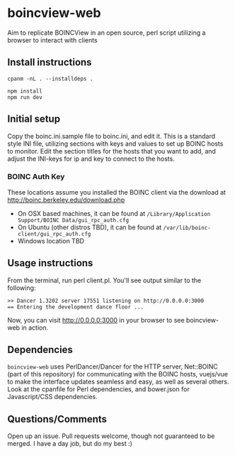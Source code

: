 # boincview-web
Aim to replicate BOINCView in an open source, perl script utilizing a browser to interact with clients

## Install instructions
```
cpanm -nL . --installdeps .

npm install
npm run dev
```

## Initial setup
Copy the boinc.ini.sample file to boinc.ini, and edit it. This is a standard style INI file, utilizing sections with keys and values to set up BOINC hosts to monitor. Edit the section titles for the hosts that you want to add, and adjust the INI-keys for ip and key to connect to the hosts.

### BOINC Auth Key
These locations assume you installed the BOINC client via the download at http://boinc.berkeley.edu/download.php

* On OSX based machines, it can be found at `/Library/Application Support/BOINC Data/gui_rpc_auth.cfg`
* On Ubuntu (other distros TBD), it can be found at `/var/lib/boinc-client/gui_rpc_auth.cfg`
* Windows location TBD

## Usage instructions
From the terminal, run perl client.pl. You'll see output similar to the following:

```
>> Dancer 1.3202 server 17551 listening on http://0.0.0.0:3000
== Entering the development dance floor ...
```

Now, you can visit http://0.0.0.0:3000 in your browser to see boincview-web in action.

## Dependencies
`boincview-web` uses PerlDancer/Dancer for the HTTP server, Net::BOINC (part of this repository) for communicating with the BOINC hosts, vuejs/vue to make the interface updates seamless and easy, as well as several others. Look at the cpanfile for Perl dependencies, and bower.json for Javascript/CSS dependencies.

## Questions/Comments
Open up an issue. Pull requests welcome, though not guaranteed to be merged. I have a day job, but do my best :)
